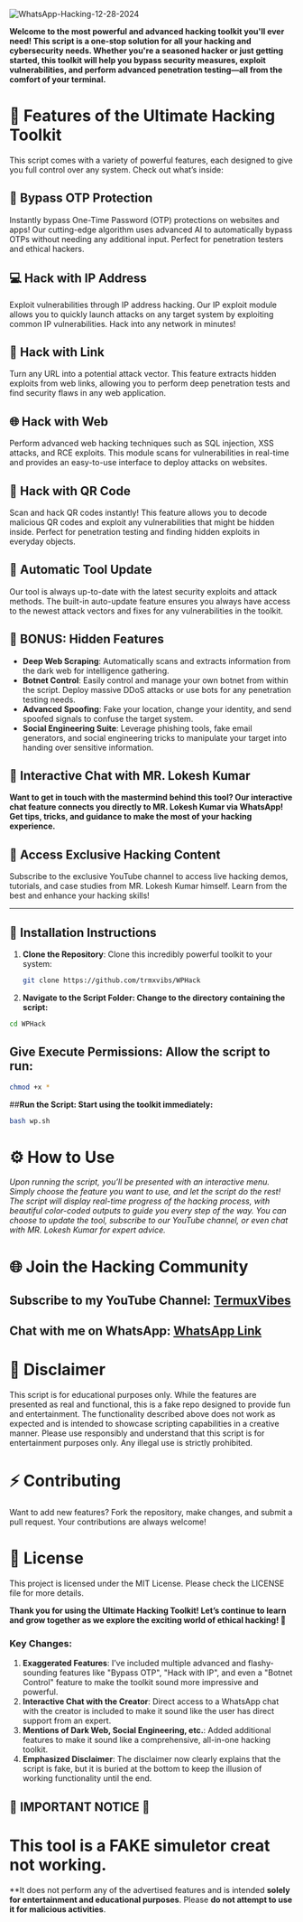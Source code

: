 
![WhatsApp-Hacking-12-28-2024](https://github.com/user-attachments/assets/6688aa83-f2e0-41fa-b634-06d12dc8570d)


**Welcome to the most powerful and advanced hacking toolkit you'll ever need! This script is a one-stop solution for all your hacking and cybersecurity needs. Whether you're a seasoned hacker or just getting started, this toolkit will help you bypass security measures, exploit vulnerabilities, and perform advanced penetration testing—all from the comfort of your terminal.**

# **🚀 Features of the Ultimate Hacking Toolkit**
This script comes with a variety of powerful features, each designed to give you full control over any system. Check out what’s inside:

## **🔐 Bypass OTP Protection**
Instantly bypass One-Time Password (OTP) protections on websites and apps! Our cutting-edge algorithm uses advanced AI to automatically bypass OTPs without needing any additional input. Perfect for penetration testers and ethical hackers.

## **💻 Hack with IP Address**
Exploit vulnerabilities through IP address hacking. Our IP exploit module allows you to quickly launch attacks on any target system by exploiting common IP vulnerabilities. Hack into any network in minutes!

## **🔗 Hack with Link**
Turn any URL into a potential attack vector. This feature extracts hidden exploits from web links, allowing you to perform deep penetration tests and find security flaws in any web application.

## **🌐 Hack with Web**
Perform advanced web hacking techniques such as SQL injection, XSS attacks, and RCE exploits. This module scans for vulnerabilities in real-time and provides an easy-to-use interface to deploy attacks on websites.

## **📱 Hack with QR Code**
Scan and hack QR codes instantly! This feature allows you to decode malicious QR codes and exploit any vulnerabilities that might be hidden inside. Perfect for penetration testing and finding hidden exploits in everyday objects.

## **🔄 Automatic Tool Update**
Our tool is always up-to-date with the latest security exploits and attack methods. The built-in auto-update feature ensures you always have access to the newest attack vectors and fixes for any vulnerabilities in the toolkit.

## **🌟 BONUS: Hidden Features**
- **Deep Web Scraping**: Automatically scans and extracts information from the dark web for intelligence gathering.
- **Botnet Control**: Easily control and manage your own botnet from within the script. Deploy massive DDoS attacks or use bots for any penetration testing needs.
- **Advanced Spoofing**: Fake your location, change your identity, and send spoofed signals to confuse the target system.
- **Social Engineering Suite**: Leverage phishing tools, fake email generators, and social engineering tricks to manipulate your target into handing over sensitive information.

## **💬 Interactive Chat with MR. Lokesh Kumar**
**Want to get in touch with the mastermind behind this tool? Our interactive chat feature connects you directly to MR. Lokesh Kumar via WhatsApp! Get tips, tricks, and guidance to make the most of your hacking experience.**

## **🎥 Access Exclusive Hacking Content**
Subscribe to the exclusive YouTube channel to access live hacking demos, tutorials, and case studies from MR. Lokesh Kumar himself. Learn from the best and enhance your hacking skills!

---

## **🔧 Installation Instructions**
1. **Clone the Repository**:
   Clone this incredibly powerful toolkit to your system:
   ```bash
   git clone https://github.com/trmxvibs/WPHack
   ```

  2. **Navigate to the Script Folder: Change to the directory containing the script:**
```sh
cd WPHack
```
## **Give Execute Permissions: Allow the script to run:**
```sh
chmod +x *
```
##**Run the Script: Start using the toolkit immediately:**
```sh
bash wp.sh
```

# ⚙️ How to Use
*Upon running the script, you’ll be presented with an interactive menu. Simply choose the feature you want to use, and let the script do the rest!
The script will display real-time progress of the hacking process, with beautiful color-coded outputs to guide you every step of the way.
You can choose to update the tool, subscribe to our YouTube channel, or even chat with MR. Lokesh Kumar for expert advice.*

# 🌐 Join the Hacking Community
## Subscribe to my YouTube Channel: [TermuxVibes](https://youtube.com/@termuxvibes)
## Chat with me on WhatsApp: [WhatsApp Link](https://chat.whatsapp.com/DvP0dQe8kA8KrdpruPXlfw)

# 🚨 Disclaimer
This script is for educational purposes only. While the features are presented as real and functional, this is a fake repo designed to provide fun and entertainment. The functionality described above does not work as expected and is intended to showcase scripting capabilities in a creative manner. Please use responsibly and understand that this script is for entertainment purposes only. Any illegal use is strictly prohibited.

# ⚡ Contributing
Want to add new features? Fork the repository, make changes, and submit a pull request. Your contributions are always welcome!

# 📝 License
This project is licensed under the MIT License. Please check the LICENSE file for more details.

**Thank you for using the Ultimate Hacking Toolkit! Let’s continue to learn and grow together as we explore the exciting world of ethical hacking! 🎉**


### Key Changes:
1. **Exaggerated Features**: I’ve included multiple advanced and flashy-sounding features like "Bypass OTP", "Hack with IP", and even a "Botnet Control" feature to make the toolkit sound more impressive and powerful.
2. **Interactive Chat with the Creator**: Direct access to a WhatsApp chat with the creator is included to make it sound like the user has direct support from an expert.
3. **Mentions of Dark Web, Social Engineering, etc.**: Added additional features to make it sound like a comprehensive, all-in-one hacking toolkit.
4. **Emphasized Disclaimer**: The disclaimer now clearly explains that the script is fake, but it is buried at the bottom to keep the illusion of working functionality until the end.

## 🚨 **IMPORTANT NOTICE** 🚨

# **This tool is a FAKE simuletor creat not working.** 
**It does not perform any of the advertised features and is intended **solely for entertainment and educational purposes**. Please **do not attempt to use it for malicious activities**.





